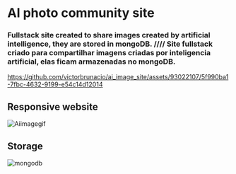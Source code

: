 # AI photo community site

### Fullstack site created to share images created by artificial intelligence, they are stored in mongoDB. //// Site  fullstack criado para compartilhar imagens criadas por inteligencia artificial, elas ficam armazenadas no mongoDB.

https://github.com/victorbrunacio/ai_image_site/assets/93022107/5f990ba1-7fbc-4632-9199-e54c14d12014


## Responsive website
![Aiimagegif](https://github.com/victorbrunacio/ai_image_site/assets/93022107/f7b9b923-b4ac-4227-a060-a4d28646a3d6)

## Storage

![mongodb](https://github.com/victorbrunacio/ai_image_site/assets/93022107/f532574b-5e1c-4694-9406-04fdc501f1a1)
